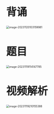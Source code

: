 # 背诵

<img src="https://cvp.oss-cn-shanghai.aliyuncs.com/picgo/202311201032260.png" alt="image-20231120103159981" style="zoom:50%;" />



# 题目

<img src="https://cvp.oss-cn-shanghai.aliyuncs.com/picgo/202311191141897.png" alt="image-20231119114147785" style="zoom:50%;" />



# 视频解析

<img src="https://cvp.oss-cn-shanghai.aliyuncs.com/picgo/202311192101653.png" alt="image-20231119210155388" style="zoom:50%;" />




